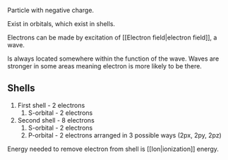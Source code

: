 Particle with negative charge.

Exist in orbitals, which exist in shells.

Electrons can be made by excitation of [[Electron field|electron field]], a wave.

Is always located somewhere within the function of the wave.
Waves are stronger in some areas meaning electron is more likely to be there.

## Shells
1. First shell - 2 electrons
	1. S-orbital - 2 electrons
2. Second shell - 8 electrons
	1. S-orbital - 2 electrons
	2. P-orbital - 2 electrons arranged in 3 possible ways (2px, 2py, 2pz)

Energy needed to remove electron from shell is [[Ion|ionization]] energy.